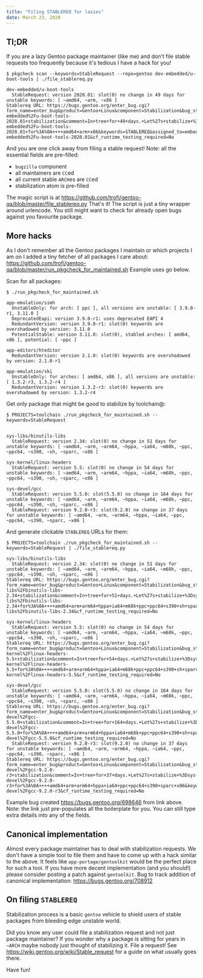 ```yaml
---
title: "Filing STABLEREQ for lazies"
date: March 23, 2020
---
```


## Tl;DR

If you are a lazy Gentoo package maintainer (like me) and don't file
stable requests too frequently because it's tedious I have a hack for
you!

```
$ pkgcheck scan --keywords=StableRequest --repo=gentoo dev-embedded/u-boot-tools | ./file_stablereq.py

dev-embedded/u-boot-tools
  StableRequest: version 2020.01: slot(0) no change in 49 days for unstable keywords: [ ~amd64, ~arm, ~x86 ]
Stablereq URL: https://bugs.gentoo.org/enter_bug.cgi?form_name=enter_bug&product=Gentoo+Linux&component=Stabilization&bug_status=CONFIRMED&bug_severity=normal&short_desc=%3Ddev-embedded%2Fu-boot-tools-2020.01+stabilization&comment=In+tree+for+49+days.+Let%27s+stabilize+%3Ddev-embedded%2Fu-boot-tools-2020.01+for%3A%0A++++amd64+arm+x86&keywords=STABLEREQ&assigned_to=embedded%40gentoo.org&cc=amd64%40gentoo.org%2Carm%40gentoo.org%2Cx86%40gentoo.org&cf_stabilisation_atoms=dev-embedded%2Fu-boot-tools-2020.01&cf_runtime_testing_required=No
```

And you are one click away from filing a stable request! Note: all the
essential fields are pre-filled:

- `bugzilla` component
- all maintainers are `CC`ed
- all current stable `ARCH`es are `CC`ed
- stabilization atom is pre-filled

The magic script is at
<https://github.com/trofi/gentoo-qa/blob/master/file_stablereq.py>
That's it! The script is just a tiny wrapper around urlencode.
You still might want to check for already open bugs against you
favourite package.

## More hacks

As I don't remember all the Gentoo packages I maintain or which
projects I am on I added a tiny fetcher of all packages I care about:
<https://github.com/trofi/gentoo-qa/blob/master/run_pkgcheck_for_maintained.sh>
Example uses go below.

Scan for all packages:

```
$ ./run_pkgcheck_for_maintained.sh

app-emulation/simh
  UnstableOnly: for arch: [ ppc ], all versions are unstable: [ 3.9.0-r1, 3.11.0 ]
  DeprecatedEapi: version 3.9.0-r1: uses deprecated EAPI 4
  RedundantVersion: version 3.9.0-r1: slot(0) keywords are overshadowed by version: 3.11.0
  PotentialStable: version 3.11.0: slot(0), stabled arches: [ amd64, x86 ], potential: [ ~ppc ]

app-editors/hteditor
  RedundantVersion: version 2.1.0: slot(0) keywords are overshadowed by version: 2.1.0-r1

app-emulation/ski
  UnstableOnly: for arches: [ amd64, x86 ], all versions are unstable: [ 1.3.2-r3, 1.3.2-r4 ]
  RedundantVersion: version 1.3.2-r3: slot(0) keywords are overshadowed by version: 1.3.2-r4
```

Get only package that might be good to stabilize by toolchain@:

```
$ PROJECTS=toolchain ./run_pkgcheck_for_maintained.sh --keywords=StableRequest


sys-libs/binutils-libs
  StableRequest: version 2.34: slot(0) no change in 51 days for unstable keywords: [ ~amd64, ~arm, ~arm64, ~hppa, ~ia64, ~m68k, ~ppc, ~ppc64, ~s390, ~sh, ~sparc, ~x86 ]

sys-kernel/linux-headers
  StableRequest: version 5.5: slot(0) no change in 54 days for unstable keywords: [ ~amd64, ~arm, ~arm64, ~hppa, ~ia64, ~m68k, ~ppc, ~ppc64, ~s390, ~sh, ~sparc, ~x86 ]

sys-devel/gcc
  StableRequest: version 5.5.0: slot(5.5.0) no change in 164 days for unstable keywords: [ ~amd64, ~arm, ~arm64, ~hppa, ~ia64, ~m68k, ~ppc, ~ppc64, ~s390, ~sh, ~sparc, ~x86 ]
  StableRequest: version 9.2.0-r3: slot(9.2.0) no change in 37 days for unstable keywords: [ ~amd64, ~arm, ~arm64, ~hppa, ~ia64, ~ppc, ~ppc64, ~s390, ~sparc, ~x86 ]
```

And generate clickable `STABLEREQ` URLs for them:

```
$ PROJECTS=toolchain ./run_pkgcheck_for_maintained.sh --keywords=StableRequest | ./file_stablereq.py

sys-libs/binutils-libs
  StableRequest: version 2.34: slot(0) no change in 51 days for unstable keywords: [ ~amd64, ~arm, ~arm64, ~hppa, ~ia64, ~m68k, ~ppc, ~ppc64, ~s390, ~sh, ~sparc, ~x86 ]
Stablereq URL: https://bugs.gentoo.org/enter_bug.cgi?form_name=enter_bug&product=Gentoo+Linux&component=Stabilization&bug_status=CONFIRMED&bug_severity=normal&short_desc=%3Dsys-libs%2Fbinutils-libs-2.34+stabilization&comment=In+tree+for+51+days.+Let%27s+stabilize+%3Dsys-libs%2Fbinutils-libs-2.34+for%3A%0A++++amd64+arm+arm64+hppa+ia64+m68k+ppc+ppc64+s390+sh+sparc+x86&keywords=STABLEREQ&assigned_to=toolchain%40gentoo.org&cc=amd64%40gentoo.org%2Carm%40gentoo.org%2Carm64%40gentoo.org%2Chppa%40gentoo.org%2Cia64%40gentoo.org%2Cm68k%40gentoo.org%2Cppc%40gentoo.org%2Cppc64%40gentoo.org%2Cs390%40gentoo.org%2Csh%40gentoo.org%2Csparc%40gentoo.org%2Cx86%40gentoo.org&cf_stabilisation_atoms=sys-libs%2Fbinutils-libs-2.34&cf_runtime_testing_required=No

sys-kernel/linux-headers
  StableRequest: version 5.5: slot(0) no change in 54 days for unstable keywords: [ ~amd64, ~arm, ~arm64, ~hppa, ~ia64, ~m68k, ~ppc, ~ppc64, ~s390, ~sh, ~sparc, ~x86 ]
Stablereq URL: https://bugs.gentoo.org/enter_bug.cgi?form_name=enter_bug&product=Gentoo+Linux&component=Stabilization&bug_status=CONFIRMED&bug_severity=normal&short_desc=%3Dsys-kernel%2Flinux-headers-5.5+stabilization&comment=In+tree+for+54+days.+Let%27s+stabilize+%3Dsys-kernel%2Flinux-headers-5.5+for%3A%0A++++amd64+arm+arm64+hppa+ia64+m68k+ppc+ppc64+s390+sh+sparc+x86&keywords=STABLEREQ&assigned_to=toolchain%40gentoo.org&cc=amd64%40gentoo.org%2Carm%40gentoo.org%2Carm64%40gentoo.org%2Chppa%40gentoo.org%2Cia64%40gentoo.org%2Cm68k%40gentoo.org%2Cppc%40gentoo.org%2Cppc64%40gentoo.org%2Cs390%40gentoo.org%2Csh%40gentoo.org%2Csparc%40gentoo.org%2Cx86%40gentoo.org&cf_stabilisation_atoms=sys-kernel%2Flinux-headers-5.5&cf_runtime_testing_required=No

sys-devel/gcc
  StableRequest: version 5.5.0: slot(5.5.0) no change in 164 days for unstable keywords: [ ~amd64, ~arm, ~arm64, ~hppa, ~ia64, ~m68k, ~ppc, ~ppc64, ~s390, ~sh, ~sparc, ~x86 ]
Stablereq URL: https://bugs.gentoo.org/enter_bug.cgi?form_name=enter_bug&product=Gentoo+Linux&component=Stabilization&bug_status=CONFIRMED&bug_severity=normal&short_desc=%3Dsys-devel%2Fgcc-5.5.0+stabilization&comment=In+tree+for+164+days.+Let%27s+stabilize+%3Dsys-devel%2Fgcc-5.5.0+for%3A%0A++++amd64+arm+arm64+hppa+ia64+m68k+ppc+ppc64+s390+sh+sparc+x86&keywords=STABLEREQ&assigned_to=toolchain%40gentoo.org&cc=amd64%40gentoo.org%2Carm%40gentoo.org%2Carm64%40gentoo.org%2Chppa%40gentoo.org%2Cia64%40gentoo.org%2Cm68k%40gentoo.org%2Cppc%40gentoo.org%2Cppc64%40gentoo.org%2Cs390%40gentoo.org%2Csh%40gentoo.org%2Csparc%40gentoo.org%2Cx86%40gentoo.org&cf_stabilisation_atoms=sys-devel%2Fgcc-5.5.0&cf_runtime_testing_required=No
  StableRequest: version 9.2.0-r3: slot(9.2.0) no change in 37 days for unstable keywords: [ ~amd64, ~arm, ~arm64, ~hppa, ~ia64, ~ppc, ~ppc64, ~s390, ~sparc, ~x86 ]
Stablereq URL: https://bugs.gentoo.org/enter_bug.cgi?form_name=enter_bug&product=Gentoo+Linux&component=Stabilization&bug_status=CONFIRMED&bug_severity=normal&short_desc=%3Dsys-devel%2Fgcc-9.2.0-r3+stabilization&comment=In+tree+for+37+days.+Let%27s+stabilize+%3Dsys-devel%2Fgcc-9.2.0-r3+for%3A%0A++++amd64+arm+arm64+hppa+ia64+ppc+ppc64+s390+sparc+x86&keywords=STABLEREQ&assigned_to=toolchain%40gentoo.org&cc=amd64%40gentoo.org%2Carm%40gentoo.org%2Carm64%40gentoo.org%2Chppa%40gentoo.org%2Cia64%40gentoo.org%2Cppc%40gentoo.org%2Cppc64%40gentoo.org%2Cs390%40gentoo.org%2Csparc%40gentoo.org%2Cx86%40gentoo.org&cf_stabilisation_atoms=sys-devel%2Fgcc-9.2.0-r3&cf_runtime_testing_required=No
```

Example bug created <https://bugs.gentoo.org/698646> from link above.
Note: the link just pre-populates all the boilerplate for you. You can
still type extra details into any of the fields.

## Canonical implementation

Almost every package maintainer has to deal with stabilization requests.
We don't have a simple tool to file them and have to come up with a
hack similar to the above.
It feels like `app-portage/gentoolkit` would be the perfect place for
such a tool. If you have more decent implementation (and you should!)
please consider posting a patch against `gentoolkit`.
Bug to track addition of canonical implementation:
<https://bugs.gentoo.org/708912>

## On filing `STABLEREQ`

Stabilization process is a basic `gentoo` vehicle to shield users of
stable packages from bleeding edge unstable world.

Did you know any user could file a stabilization request and not just
package maintainer? If you wonder why a package is sitting for years in
`~ARCH` maybe nobody just thought of stabilizing it. File a request!
See <https://wiki.gentoo.org/wiki/Stable_request> for a guide on what
usually goes there.

Have fun!
